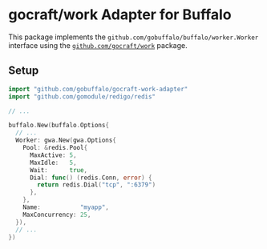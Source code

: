 # gocraft/work Adapter for Buffalo

This package implements the `github.com/gobuffalo/buffalo/worker.Worker` interface using the [`github.com/gocraft/work`](https://github.com/gocraft/work) package.

## Setup

```go
import "github.com/gobuffalo/gocraft-work-adapter"
import "github.com/gomodule/redigo/redis"

// ...

buffalo.New(buffalo.Options{
  // ...
  Worker: gwa.New(gwa.Options{
    Pool: &redis.Pool{
      MaxActive: 5,
      MaxIdle:   5,
      Wait:      true,
      Dial: func() (redis.Conn, error) {
        return redis.Dial("tcp", ":6379")
      },
    },
    Name:           "myapp",
    MaxConcurrency: 25,
  }),
  // ...
})
```
